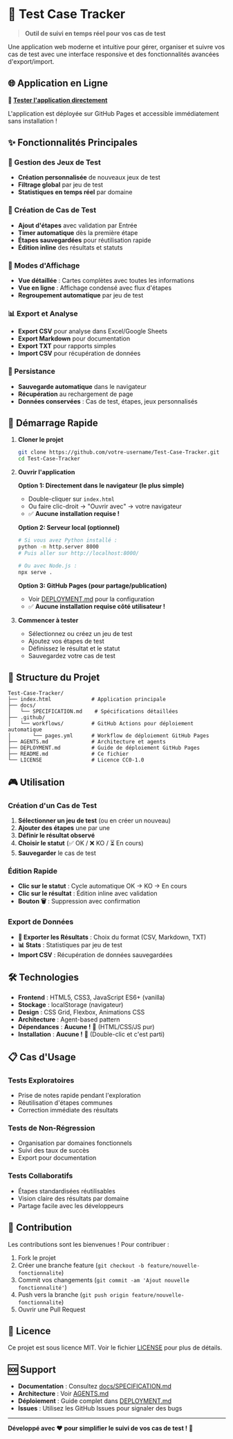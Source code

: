# 🧪 Test Case Tracker

> **Outil de suivi en temps réel pour vos cas de test**

Une application web moderne et intuitive pour gérer, organiser et suivre vos cas de test avec une interface responsive et des fonctionnalités avancées d'export/import.

## 🌐 Application en Ligne

**🚀 [Tester l'application directement](https://mickadam.github.io/Test-Case-Tracker/)**

L'application est déployée sur GitHub Pages et accessible immédiatement sans installation !

## ✨ Fonctionnalités Principales

### 🎯 Gestion des Jeux de Test
- **Création personnalisée** de nouveaux jeux de test
- **Filtrage global** par jeu de test
- **Statistiques en temps réel** par domaine

### 📝 Création de Cas de Test
- **Ajout d'étapes** avec validation par Entrée
- **Timer automatique** dès la première étape
- **Étapes sauvegardées** pour réutilisation rapide
- **Édition inline** des résultats et statuts

### 👀 Modes d'Affichage
- **Vue détaillée** : Cartes complètes avec toutes les informations
- **Vue en ligne** : Affichage condensé avec flux d'étapes
- **Regroupement automatique** par jeu de test

### 📊 Export et Analyse
- **Export CSV** pour analyse dans Excel/Google Sheets
- **Export Markdown** pour documentation
- **Export TXT** pour rapports simples
- **Import CSV** pour récupération de données

### 💾 Persistance
- **Sauvegarde automatique** dans le navigateur
- **Récupération** au rechargement de page
- **Données conservées** : Cas de test, étapes, jeux personnalisés

## 🚀 Démarrage Rapide

1. **Cloner le projet**
   ```bash
   git clone https://github.com/votre-username/Test-Case-Tracker.git
   cd Test-Case-Tracker
   ```

2. **Ouvrir l'application**
   
   **Option 1: Directement dans le navigateur (le plus simple)**
   - Double-cliquer sur `index.html`
   - Ou faire clic-droit → "Ouvrir avec" → votre navigateur
   - ✅ **Aucune installation requise !**
   
   **Option 2: Serveur local (optionnel)**
   ```bash
   # Si vous avez Python installé :
   python -m http.server 8000
   # Puis aller sur http://localhost:8000/
   
   # Ou avec Node.js :
   npx serve .
   ```
   
   **Option 3: GitHub Pages (pour partage/publication)**
   - Voir [DEPLOYMENT.md](DEPLOYMENT.md) pour la configuration
   - ✅ **Aucune installation requise côté utilisateur !**

3. **Commencer à tester**
   - Sélectionnez ou créez un jeu de test
   - Ajoutez vos étapes de test
   - Définissez le résultat et le statut
   - Sauvegardez votre cas de test

## 📁 Structure du Projet

```
Test-Case-Tracker/
├── index.html             # Application principale
├── docs/
│   └── SPECIFICATION.md    # Spécifications détaillées
├── .github/
│   └── workflows/         # GitHub Actions pour déploiement automatique
│       └── pages.yml      # Workflow de déploiement GitHub Pages
├── AGENTS.md              # Architecture et agents
├── DEPLOYMENT.md          # Guide de déploiement GitHub Pages
├── README.md              # Ce fichier
└── LICENSE                # Licence CC0-1.0
```

## 🎮 Utilisation

### Création d'un Cas de Test
1. **Sélectionner un jeu de test** (ou en créer un nouveau)
2. **Ajouter des étapes** une par une
3. **Définir le résultat observé**
4. **Choisir le statut** (✅ OK / ❌ KO / ⏳ En cours)
5. **Sauvegarder** le cas de test

### Édition Rapide
- **Clic sur le statut** : Cycle automatique OK → KO → En cours
- **Clic sur le résultat** : Édition inline avec validation
- **Bouton 🗑️** : Suppression avec confirmation

### Export de Données
- **📄 Exporter les Résultats** : Choix du format (CSV, Markdown, TXT)
- **📊 Stats** : Statistiques par jeu de test
- **Import CSV** : Récupération de données sauvegardées

## 🛠️ Technologies

- **Frontend** : HTML5, CSS3, JavaScript ES6+ (vanilla)
- **Stockage** : localStorage (navigateur)
- **Design** : CSS Grid, Flexbox, Animations CSS
- **Architecture** : Agent-based pattern
- **Dépendances** : **Aucune !** 🎉 (HTML/CSS/JS pur)
- **Installation** : **Aucune !** 🚀 (Double-clic et c'est parti)

## 📋 Cas d'Usage

### Tests Exploratoires
- Prise de notes rapide pendant l'exploration
- Réutilisation d'étapes communes
- Correction immédiate des résultats

### Tests de Non-Régression
- Organisation par domaines fonctionnels
- Suivi des taux de succès
- Export pour documentation

### Tests Collaboratifs
- Étapes standardisées réutilisables
- Vision claire des résultats par domaine
- Partage facile avec les développeurs

## 🤝 Contribution

Les contributions sont les bienvenues ! Pour contribuer :

1. Fork le projet
2. Créer une branche feature (`git checkout -b feature/nouvelle-fonctionnalite`)
3. Commit vos changements (`git commit -am 'Ajout nouvelle fonctionnalité'`)
4. Push vers la branche (`git push origin feature/nouvelle-fonctionnalite`)
5. Ouvrir une Pull Request

## 📄 Licence

Ce projet est sous licence MIT. Voir le fichier [LICENSE](LICENSE) pour plus de détails.

## 🆘 Support

- **Documentation** : Consultez [docs/SPECIFICATION.md](docs/SPECIFICATION.md)
- **Architecture** : Voir [AGENTS.md](AGENTS.md)
- **Déploiement** : Guide complet dans [DEPLOYMENT.md](DEPLOYMENT.md)
- **Issues** : Utilisez les GitHub Issues pour signaler des bugs

---

**Développé avec ❤️ pour simplifier le suivi de vos cas de test !** 🚀
